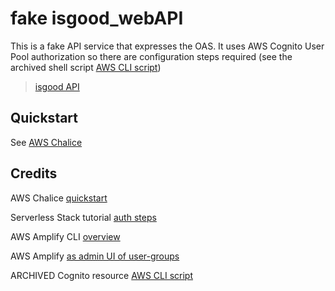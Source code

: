 #  fake isgood_webAPI
This is a fake API service that expresses the OAS.
  It uses AWS Cognito User Pool authorization so there are
  configuration steps required (see the archived shell script
 [AWS CLI script](https://github.com/amazon-archives/aws-cognito-angular-quickstart/blob/master/aws/createResources.sh))


> [isgood API](https://github.com/for-good/isgood-api)

## Quickstart
See [AWS Chalice](https://aws.github.io/chalice/)





## Credits

AWS Chalice 
 [quickstart](https://aws.github.io/chalice/)

Serverless Stack tutorial
 [auth steps](https://serverless-stack.com/chapters/handling-auth-in-serverless-apis.html)

AWS Amplify CLI
 [overview](https://docs.amplify.aws/lib/auth/overview/q/platform/js)

AWS Amplify
 [as admin UI of user-groups](https://aws.amazon.com/blogs/mobile/amplify-cli-enables-creating-amazon-cognito-user-pool-groups-configuring-fine-grained-permissions-on-groups-and-adding-user-management-capabilities-to-applications/)

ARCHIVED Cognito resource
 [AWS CLI script](https://github.com/amazon-archives/aws-cognito-angular-quickstart/blob/master/aws/createResources.sh)



